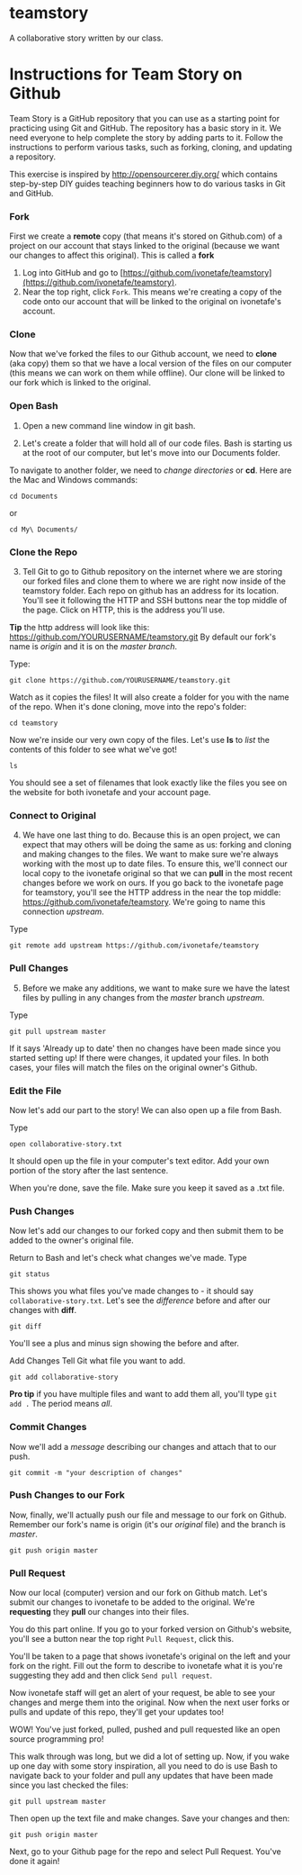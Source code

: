 # teamstory
A collaborative story written by our class.

# Instructions for Team Story on Github
Team Story is a GitHub repository that you can use as a starting point for practicing using Git and GitHub. 
The repository has a basic story in it. We need everyone to help complete the story by adding parts to it.
Follow the instructions to perform various tasks, such as forking, cloning, and updating a repository.

This exercise is inspired by http://opensourcerer.diy.org/ which contains step-by-step DIY guides teaching beginners how to do various tasks in Git and GitHub.


### Fork
First we create a **remote** copy (that means it's stored on Github.com) of a project on our account that stays linked to the original (because we want our changes to affect this original). This is called a **fork**

1. Log into GitHub and go to [https://github.com/ivonetafe/teamstory](https://github.com/ivonetafe/teamstory).
2. Near the top right, click `Fork`. This means we're creating a copy of the code onto our account that will be linked to the original on ivonetafe's account. 


### Clone 
Now that we've forked the files to our Github account, we need to **clone** (aka copy) them so that we have a local version of the files on our computer (this means we can work on them while offline). Our clone will be linked to our fork which is linked to the original.


### Open Bash
1. Open a new command line window in git bash.

2. Let's create a folder that will hold all of our code files. Bash is starting us at the root of our computer, but let's move into our Documents folder.

To navigate to another folder, we need to *change directories* or **cd**. Here are the Mac and Windows commands:

    cd Documents
    
or

    cd My\ Documents/
      

### Clone the Repo
3. Tell Git to go to Github repository on the internet where we are storing our forked files and clone them to where we are right now inside of the teamstory folder. Each repo on github has an address for its location. You'll see it following the HTTP and SSH buttons near the top middle of the page. Click on HTTP, this is the address you'll use. 

**Tip** the http address will look like this: https://github.com/YOURUSERNAME/teamstory.git 
By default our fork's name is *origin* and it is on the *master branch*. 

Type:

    git clone https://github.com/YOURUSERNAME/teamstory.git

Watch as it copies the files! It will also create a folder for you with the name of the repo. When it's done cloning, move into the repo's folder:

    cd teamstory

Now we're inside our very own copy of the files. Let's use **ls** to *list* the contents of this folder to see what we've got!

    ls

You should see a set of filenames that look exactly like the files you see on the website for both ivonetafe and your account page.

### Connect to Original
4. We have one last thing to do. Because this is an open project, we can expect that may others will be doing the same as us: forking and cloning and making changes to the files. We want to make sure we're always working with the most up to date files. To ensure this, we'll connect our local copy to the ivonetafe original so that we can **pull** in the most recent changes before we work on ours. If you go back to the ivonetafe page for teamstory, you'll see the HTTP address in the near the top middle: https://github.com/ivonetafe/teamstory. We're going to name this connection *upstream*.

Type

    git remote add upstream https://github.com/ivonetafe/teamstory
    
### Pull Changes
5. Before we make any additions, we want to make sure we have the latest files by pulling in any changes from the *master* branch *upstream*.

Type

    git pull upstream master

If it says 'Already up to date' then no changes have been made since you started setting up! If there were changes, it updated your files. In both cases, your files will match the files on the original owner's Github.

### Edit the File
Now let's add our part to the story! We can also open up a file from Bash.

Type

    open collaborative-story.txt
    
It should open up the file in your computer's text editor. Add your own portion of the story after the last sentence.

When you're done, save the file. Make sure you keep it saved as a .txt file. 

### Push Changes
Now let's add our changes to our forked copy and then submit them to be added to the owner's original file. 

Return to Bash and let's check what changes we've made. Type

    git status
 
This shows you what files you've made changes to - it should say `collaborative-story.txt`. Let's see the *difference* before and after our changes with **diff**. 

    git diff
    
You'll see a plus and minus sign showing the before and after.

Add Changes
Tell Git what file you want to add.

    git add collaborative-story
    
**Pro tip** if you have multiple files and want to add them all, you'll type `git add .` The period means *all*.

### Commit Changes
Now we'll add a *message* describing our changes and attach that to our push.

    git commit -m "your description of changes"
    
### Push Changes to our Fork
Now, finally, we'll actually push our file and message to our fork on Github. Remember our fork's name is origin (it's our *original* file) and the branch is *master*.

    git push origin master
    
### Pull Request
Now our local (computer) version and our fork on Github match. Let's submit our changes to ivonetafe to be added to the original. We're **requesting** they **pull** our changes into their files.

You do this part online. If you go to your forked version on Github's website, you'll see a button near the top right `Pull Request`, click this.

You'll be taken to a page that shows ivonetafe's original on the left and your fork on the right. Fill out the form to describe to ivonetafe what it is you're suggesting they add and then click `Send pull request`.

Now ivonetafe staff will get an alert of your request, be able to see your changes and merge them into the original. Now when the next user forks or pulls and update of this repo, they'll get your updates too!

WOW! You've just forked, pulled, pushed and pull requested like an open source programming pro!

This walk through was long, but we did a lot of setting up. Now, if you wake up one day with some story inspiration, all you need to do is use Bash to navigate back to your folder and pull any updates that have been made since you last checked the files:

    git pull upstream master

Then open up the text file and make changes. Save your changes and then:

    git push origin master
    
Next, go to your Github page for the repo and select Pull Request. You've done it again!


